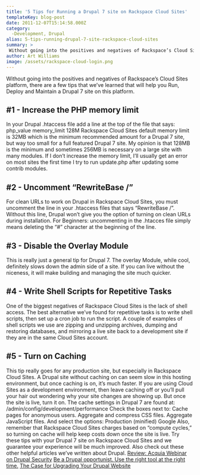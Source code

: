 ```yaml
---
title: '5 Tips for Running a Drupal 7 site on Rackspace Cloud Sites'
templateKey: blog-post
date: 2011-12-07T15:14:58.000Z
category: 
  -Development, Drupal
alias: 5-tips-running-drupal-7-site-rackspace-cloud-sites
summary: > 
 Without going into the positives and negatives of Rackspace’s Cloud Sites platform, there are a few tips that we’ve learned that will help you Run, Deploy and Maintain a Drupal 7 site on this platform.
author: Art Williams
image: /assets/rackspace-cloud-login.png
---
```


Without going into the positives and negatives of Rackspace’s Cloud Sites platform, there are a few tips that we’ve learned that will help you Run, Deploy and Maintain a Drupal 7 site on this platform.

#1 - Increase the PHP memory limit
----------------------------------

In your Drupal .htaccess file add a line at the top of the file that says: php\_value memory\_limit 128M Rackspace Cloud Sites default memory limit is 32MB which is the minimum recommended amount for a Drupal 7 site, but way too small for a full featured Drupal 7 site. My opinion is that 128MB is the minimum and sometimes 256MB is necessary on a large site with many modules. If I don’t increase the memory limit, I’ll usually get an error on most sites the first time I try to run update.php after updating some contrib modules.

#2 - Uncomment “RewriteBase /”
------------------------------

For clean URLs to work on Drupal in Rackspace Cloud Sites, you must uncomment the line in your .htaccess files that says “RewriteBase /”. Without this line, Drupal won’t give you the option of turning on clean URLs during installation. For Beginners: uncommenting in the .htacces file simply means deleting the “#” character at the beginning of the line.

#3 - Disable the Overlay Module
-------------------------------

This is really just a general tip for Drupal 7. The overlay Module, while cool, definitely slows down the admin side of a site. If you can live without the niceness, it will make building and managing the site much quicker.

#4 - Write Shell Scripts for Repetitive Tasks
---------------------------------------------

One of the biggest negatives of Rackspace Cloud Sites is the lack of shell access. The best alternative we’ve found for repetitive tasks is to write shell scripts, then set up a cron job to run the script. A couple of examples of shell scripts we use are zipping and unzipping archives, dumping and restoring databases, and mirroring a live site back to a development site if they are in the same Cloud Sites account.

#5 - Turn on Caching
--------------------

This tip really goes for any production site, but especially in Rackspace Cloud Sites. A Drupal site without caching on can seem slow in this hosting environment, but once caching is on, it’s much faster. If you are using Cloud Sites as a development environment, then leave caching off or you’ll pull your hair out wondering why your site changes are showing up. But once the site is live, turn it on. The cache settings in Drupal 7 are found at: /admin/config/development/performance Check the boxes next to: Cache pages for anonymous users. Aggregate and compress CSS files. Aggregate JavaScript files. And select the options: Production (minified) Google Also, remember that Rackspace Cloud Sites charges based on “compute cycles,” so turning on cache will help keep costs down once the site is live. Try these tips with your Drupal 7 site on Rackspace Cloud Sites and we guarantee your experience will be much improved. Also check out these other helpful articles we’ve written about Drupal. [Review: Acquia Webinar on Drupal Security](/blog/11/02/2011/review-acquia-webinar-drupal-security) [Be a Drupal opportunist. Use the right tool at the right time.](/blog/10/14/2011/be-drupal-opportunist-use-right-tool-right-time) [The Case for Upgrading Your Drupal Website](/blog/08/31/2011/case-upgrading-your-drupal-website)